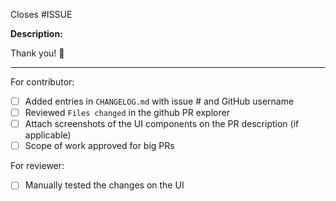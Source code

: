 Closes #ISSUE

**Description:**

<!-- Briefly describe what you're adding or fixing with this PR -->

Thank you! 🚀

---

For contributor:

- [ ] Added entries in `CHANGELOG.md` with issue # and GitHub username
- [ ] Reviewed `Files changed` in the github PR explorer
- [ ] Attach screenshots of the UI components on the PR description (if applicable)
- [ ] Scope of work approved for big PRs

For reviewer:

- [ ] Manually tested the changes on the UI
